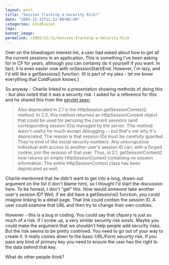```yaml
---
layout: post
title: "Session Tracking a Security Risk?"
date: "2005-12-31T11:12:00+06:00"
categories: ColdFusion 
tags: 
banner_image: 
permalink: /2005/12/31/Session-Tracking-a-Security-Risk
---
```


Over on the bluedragon interest list, a user had asked about how to get all the current sessions in an application. This is something I've been asking for in CF for <i>years</i>, although you can certainly do it yourself if you want. In fact, it is even easier now with onSessionStart/End. However, I'm lazy, and I'd still like a getSessions() function. (It is part of my plea - let me know everything that ColdFusion knows.)

So anyway - Charlie linked to a presentation showing methods of doing this - but also noted that it was a security risk. I asked for a reference for this  and he shared this from the <a href="http://servlets.com/soapbox/servlet21.html">servlet spec</a>:

<blockquote>
Also deprecated in 2.1 is the HttpSession.getSessionContext() method. In 2.0, this method returned an
HttpSessionContext object that could be used for perusing the current sessions (and corresponding session IDs) managed
by the server. This method wasn't useful for much except debugging -- but that's not why it's deprecated. The reason is
that session IDs must be carefully guarded. They're kind of like social security numbers. Any unscrupulous individual
with access to another user's session ID can, with a forged cookie, join the session of that user. Thus, in 2.1,
getSessionContext() now returns an empty HttpSessionContext containing no session information. The entire
HttpSessionContext class has been deprecated as well.
</blockquote>

Charlie mentioned that he didn't want to get into a long, drawn out argument on the list (I don't blame him), so I thought I'd start the discussion here. To be honest, I don't "get" this. How would someone take another user's session ID? Well, if we did have a getSessions() function, you could imagine linking to a detail page. That link could contain the session ID. A user could examine that URL and then try to change their own cookies.

However - this is a bug in coding. You could say that cfquery is just as much of a risk. If I screw up, a very similar security risk exists. Maybe you could make the argument that we shouldn't help people add security risks. But the risk seems to be pretty contrived. You need to go out of your way to create it. It really comes down to the basic URL/Form security risk. If you pass any kind of primary key you need to ensure the user has the right to the data behind that key.

What do other people think?